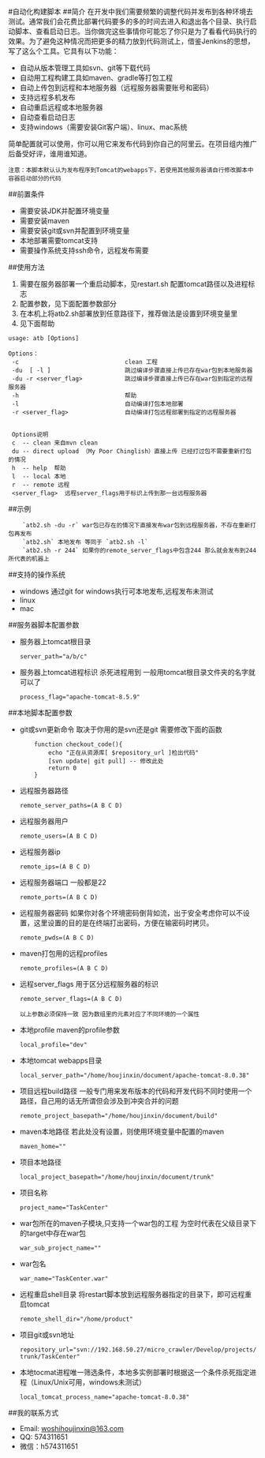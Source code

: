 #自动化构建脚本
##简介
在开发中我们需要频繁的调整代码并发布到各种环境去测试。通常我们会花费比部署代码要多的多的时间去进入和退出各个目录、执行启动脚本、查看启动日志。当你做完这些事情你可能忘了你只是为了看看代码执行的效果。为了避免这种情况而把更多的精力放到代码测试上，借鉴Jenkins的思想，写了这么个工具。它具有以下功能：
* 自动从版本管理工具如svn、git等下载代码
* 自动用工程构建工具如maven、gradle等打包工程
* 自动上传包到远程和本地服务器（远程服务器需要账号和密码）
* 支持远程多机发布
* 自动重启远程或本地服务器
* 自动查看启动日志
* 支持windows（需要安装Git客户端）、linux、mac系统

简单配置就可以使用，你可以用它来发布代码到你自己的阿里云。在项目组内推广后备受好评，谁用谁知道。

`注意：本脚本默认认为发布程序到Tomcat的webapps下，若使用其他服务器请自行修改脚本中容器启动部分的代码`

##前置条件
* 需要安装JDK并配置环境变量
* 需要安装maven
* 需要安装git或svn并配置到环境变量
* 本地部署需要tomcat支持
* 需要操作系统支持ssh命令，远程发布需要

##使用方法

1. 需要在服务器部署一个重启动脚本，见restart.sh 配置tomcat路径以及进程标志
2. 配置参数，见下面配置参数部分
3. 在本机上将atb2.sh部署放到任意路径下，推荐做法是设置到环境变量里
4. 见下面帮助

```
usage: atb [Options]

Options：
 -c                              clean 工程
 -du  [ -l ]                     跳过编译步骤直接上传已存在war包到本地服务器
 -du -r <server_flag>            跳过编译步骤直接上传已存在war包到指定的远程服务器
 -h                              帮助
 -l                              自动编译打包本地部署
 -r <server_flag>                自动编译打包远程部署到指定的远程服务器
    
```

```
 Options说明
 c  -- clean 来自mvn clean
 du -- direct upload （My Poor Chinglish）直接上传 已经打过包不需要重新打包的情况
 h  -- help  帮助
 l  -- local 本地
 r  -- remote 远程
 <server_flag>  远程server_flags用于标识上传到那一台远程服务器
```

##示例
```
    `atb2.sh -du -r` war包已存在的情况下直接发布war包到远程服务器，不存在重新打包再发布
    `atb2.sh` 本地发布 等同于 `atb2.sh -l`
    `atb2.sh -r 244` 如果你的remote_server_flags中包含244 那么就会发布到244所代表的机器上
```

##支持的操作系统
* windows 通过git for windows执行可本地发布,远程发布未测试
* linux
* mac

##服务器脚本配置参数
* 服务器上tomcat根目录

    `server_path="a/b/c"`
* 服务器上tomcat进程标识 杀死进程用到 一般用tomcat根目录文件夹的名字就可以了
    
    `process_flag="apache-tomcat-8.5.9"`

##本地脚本配置参数
* git或svn更新命令 取决于你用的是svn还是git 需要修改下面的函数
    ```shell
        function checkout_code(){
            echo "正在从资源库[ $repository_url ]检出代码"
            [svn update| git pull] -- 修改此处
            return 0
        }
    ```

* 远程服务器路径

    `remote_server_paths=(A B C D)`
* 远程服务器用户

    `remote_users=(A B C D)`
* 远程服务器ip 
    
    `remote_ips=(A B C D)`
* 远程服务器端口 一般都是22

    `remote_ports=(A B C D)`
* 远程服务器密码 如果你对各个环境密码倒背如流，出于安全考虑你可以不设置，这里设置的目的是在终端打出密码，方便在输密码时拷贝。
    
    `remote_pwds=(A B C D)`
* maven打包用的远程profiles
    
    `remote_profiles=(A B C D)`
* 远程server_flags 用于区分远程服务器的标识
    
    `remote_server_flags=(A B C D)`

    `以上参数必须保持一致 因为数组里的元素对应了不同环境的一个属性`
* 本地profile maven的profile参数
    
    `local_profile="dev"`
* 本地tomcat webapps目录
    
    `local_server_path="/home/houjinxin/document/apache-tomcat-8.0.38"`
* 项目远程build路径 一般专门用来发布版本的代码和开发代码不同时使用一个路径，自己用的话无所谓但会涉及到冲突合并的问题
    
    `remote_project_basepath="/home/houjinxin/document/build"`
* maven本地路径 若此处没有设置，则使用环境变量中配置的maven
    
    `maven_home=""`
* 项目本地路径 
    
    `local_project_basepath="/home/houjinxin/document/trunk"`
* 项目名称
    
    `project_name="TaskCenter"`
* war包所在的maven子模块,只支持一个war包的工程 为空时代表在父级目录下的target中存在war包
    
    `war_sub_project_name=""`
* war包名
    
    `war_name="TaskCenter.war"`
* 远程重启shell目录 将restart脚本放到远程服务器指定的目录下，即可远程重启tomcat
    
    `remote_shell_dir="/home/product"`
* 项目git或svn地址
    
    `repository_url="svn://192.168.50.27/micro_crawler/Develop/projects/trunk/TaskCenter"`

* 本地tocmat进程唯一筛选条件，本地多实例部署时根据这一个条件杀死指定进程（Linux/Unix可用，windows未测试）
    
    `local_tomcat_process_name="apache-tomcat-8.0.38"`

##我的联系方式
* Email: woshihoujinxin@163.com
* QQ: 574311651
* 微信：h574311651